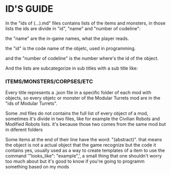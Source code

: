 # ID'S GUIDE

In the "ids of (...).md" files contains lists of the items and monsters, 
in those lists the ids are divide in "id", "name" and "number of codeline":

the "name" are the in-game names, what the player reads.

the "id" is the code name of the objetc, used in programming.

and the "number of codeline" is the number where's the id of the object.



And the lists are subcategorize in sub titles with a sub title like:

### ITEMS/MONSTERS/CORPSES/ETC



Every title represents a .json file in a specific folder of each mod with objects, 
so every objetc or monster of the Modular Turrets mod are in the "ids of Modular Turrets".

Some .md files do not contains the full list of every object of a mod, sometimes it's divide in two files, 
like for example the Civilian Robots and Modified Robots lists. 
it's because those two comes from the same mod but in diferent folders

Some items at the end of their line have the word: "(abstract)". 
that means the object is not a actual object that the game recognize but the code it contains yes, 
usually used as a way to create templates of a item to use the command '"looks_like": "example",', 
a small thing that one shouldn't worry too much about but it's good to know if you're going to programm something based on my mods
